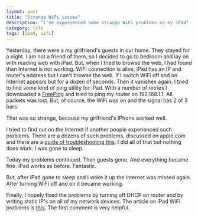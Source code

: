 ```yaml
---
layout: post
title: "Strange WiFi issues"
description: "I've experienced some strange WiFi problems on my iPad"
category: life
tags: [ipad, wifi]
---
```


Yesterday, there were a my girlfriend's guests in our home. They stayed for a night. I am not a friend of them, so I decided to go to bedroom and lay on with reading web with iPad. But, when I tried to browse the web, I had found than Internet is not working. WiFi connection is alive, iPad has an IP and router's address but I can't browse the web. If I switch WiFi off and on Internet appears but for a dozen of seconds. Then it vanishes again. I tried to find some kind of ping utility for iPad. With a number of retries I downloaded a [FreePing] and tried to ping my router on 192.168.1.1. All packets was lost. But, of cource, the WiFi was on and the signal has 2 of 3 bars. 

That was so strange, because my girlfriend's iPhone worked well.

I tried to find out on the Internet if another people experienced such problems. There are a dozens of such problems, discussed on apple.com and there are a [guide of troubleshooting this][apple-wifi-troubleshooting]. I did all of that but nothing does work. I was gone to sleep. 

Today my problems continued. Then guests gone. And everything became fine. iPad works as before. Fantastic.

But, after iPad gone to sleep and I woke it up the Internet was missed again. After turning WiFi off and on it became working.

Finally, I hopely fixed the problems by turning off DHCP on router and by writing static IP's on all of my network devices. The article on iPad WiFi problems is [this][wi-fi-list-of-fixes]. The first comment is very helpful.

[FreePing]: http://itunes.apple.com/us/app/free-ping/id430758871
[apple-wifi-troubleshooting]: http://support.apple.com/kb/TS1398
[wi-fi-list-of-fixes]: http://appletoolbox.com/2010/04/ipad-wi-fi-problems-comprehensive-list-of-fixes/
